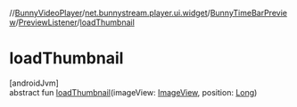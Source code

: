 //[BunnyVideoPlayer](../../../../index.md)/[net.bunnystream.player.ui.widget](../../index.md)/[BunnyTimeBarPreview](../index.md)/[PreviewListener](index.md)/[loadThumbnail](load-thumbnail.md)

# loadThumbnail

[androidJvm]\
abstract fun [loadThumbnail](load-thumbnail.md)(imageView: [ImageView](https://developer.android.com/reference/kotlin/android/widget/ImageView.html), position: [Long](https://kotlinlang.org/api/latest/jvm/stdlib/kotlin-stdlib/kotlin/-long/index.html))

